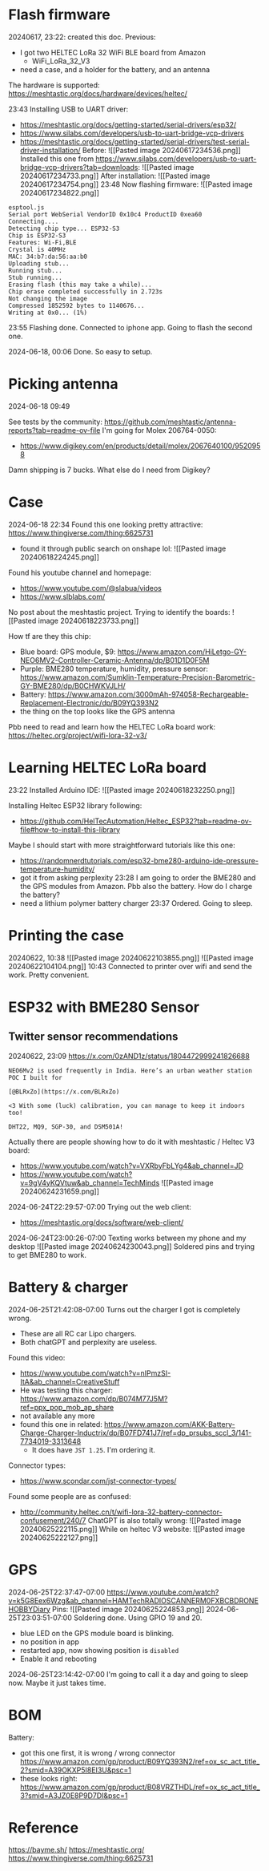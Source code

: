 
# Flash firmware
20240617, 23:22: created this doc.
Previous:
- I got two HELTEC LoRa 32 WiFi BLE board from Amazon
	- WiFi_LoRa_32_V3
- need a case, and a holder for the battery, and an antenna

The hardware is supported: https://meshtastic.org/docs/hardware/devices/heltec/

23:43 Installing USB to UART driver:
- https://meshtastic.org/docs/getting-started/serial-drivers/esp32/
- https://www.silabs.com/developers/usb-to-uart-bridge-vcp-drivers
- https://meshtastic.org/docs/getting-started/serial-drivers/test-serial-driver-installation/
Before:
![[Pasted image 20240617234536.png]]
Installed this one from https://www.silabs.com/developers/usb-to-uart-bridge-vcp-drivers?tab=downloads:
![[Pasted image 20240617234733.png]]
After installation:
![[Pasted image 20240617234754.png]]
23:48 Now flashing firmware:
![[Pasted image 20240617234822.png]]
```
esptool.js
Serial port WebSerial VendorID 0x10c4 ProductID 0xea60
Connecting....
Detecting chip type... ESP32-S3
Chip is ESP32-S3
Features: Wi-Fi,BLE
Crystal is 40MHz
MAC: 34:b7:da:56:aa:b0
Uploading stub...
Running stub...
Stub running...
Erasing flash (this may take a while)...
Chip erase completed successfully in 2.723s
Not changing the image
Compressed 1852592 bytes to 1140676...
Writing at 0x0... (1%)
```

23:55 Flashing done. Connected to iphone app. Going to flash the second one.

2024-06-18, 00:06 Done. So easy to setup.



# Picking antenna
2024-06-18 09:49

See tests by the community: https://github.com/meshtastic/antenna-reports?tab=readme-ov-file
I'm going for Molex 206764-0050:
- https://www.digikey.com/en/products/detail/molex/2067640100/9520958

Damn shipping is 7 bucks. What else do I need from Digikey?

# Case
2024-06-18 22:34
Found this one looking pretty attractive: https://www.thingiverse.com/thing:6625731
- found it through public search on onshape lol:
![[Pasted image 20240618224245.png]]

Found his youtube channel and homepage:
- https://www.youtube.com/@slabua/videos
- https://www.slblabs.com/

No post about the meshtastic project.
Trying to identify the boards:
![[Pasted image 20240618223733.png]]

How tf are they this chip:
- Blue board: GPS module, $9: https://www.amazon.com/HiLetgo-GY-NEO6MV2-Controller-Ceramic-Antenna/dp/B01D1D0F5M
- Purple: BME280 temperature, humidity, pressure sensor: https://www.amazon.com/Sumklin-Temperature-Precision-Barometric-GY-BME280/dp/B0CHWKVJLH/
- Battery: https://www.amazon.com/3000mAh-974058-Rechargeable-Replacement-Electronic/dp/B09YQ393N2
- the thing on the top looks like the GPS antenna

Pbb need to read and learn how the HELTEC LoRa board work:
https://heltec.org/project/wifi-lora-32-v3/

# Learning HELTEC LoRa board
23:22 Installed Arduino IDE:
![[Pasted image 20240618232250.png]]

Installing Heltec ESP32 library following:
- https://github.com/HelTecAutomation/Heltec_ESP32?tab=readme-ov-file#how-to-install-this-library

Maybe I should start with more straightforward tutorials like this one:
- https://randomnerdtutorials.com/esp32-bme280-arduino-ide-pressure-temperature-humidity/
- got it from asking perplexity
23:28 I am going to order the BME280 and the GPS modules from Amazon. Pbb also the battery.
How do I charge the battery?
- need a lithium polymer battery charger
23:37 Ordered. Going to sleep.

# Printing the case
20240622, 10:38
![[Pasted image 20240622103855.png]]
![[Pasted image 20240622104104.png]]
10:43 Connected to printer over wifi and send the work. Pretty convenient.




# ESP32 with BME280 Sensor

## Twitter sensor recommendations
20240622, 23:09
https://x.com/0zAND1z/status/1804472999241826688
```
NEO6Mv2 is used frequently in India. Here’s an urban weather station POC I built for

[@BLRxZo](https://x.com/BLRxZo)

<3 With some (luck) calibration, you can manage to keep it indoors too!
```
`DHT22, MQ9, SGP-30, and DSM501A!`

Actually there are people showing how to do it with meshtastic / Heltec V3 board:
- https://www.youtube.com/watch?v=VXRbyFbLYg4&ab_channel=JD
- https://www.youtube.com/watch?v=9gV4yKQVtuw&ab_channel=TechMinds
![[Pasted image 20240624231659.png]]

2024-06-24T22:29:57-07:00 Trying out the web client:
- https://meshtastic.org/docs/software/web-client/

2024-06-24T23:00:26-07:00 Texting works between my phone and my desktop
![[Pasted image 20240624230043.png]]
Soldered pins and trying to get BME280 to work.


# Battery & charger
2024-06-25T21:42:08-07:00
Turns out the charger I got is completely wrong.
- These are all RC car Lipo chargers.
- Both chatGPT and perplexity are useless.

Found this video:
- https://www.youtube.com/watch?v=nIPmzSI-ItA&ab_channel=CreativeStuff
- He was testing this charger: https://www.amazon.com/dp/B074M77J5M?ref=ppx_pop_mob_ap_share
- not available any more
- found this one in related: https://www.amazon.com/AKK-Battery-Charge-Charger-Inductrix/dp/B07FD741J7/ref=dp_prsubs_sccl_3/141-7734019-3313648
	- It does have `JST 1.25`. I'm ordering it.


Connector types:
- https://www.scondar.com/jst-connector-types/

Found some people are as confused:
- http://community.heltec.cn/t/wifi-lora-32-battery-connector-confusement/240/7
ChatGPT is also totally wrong:
![[Pasted image 20240625222115.png]]
While on heltec V3 website:
![[Pasted image 20240625222127.png]]


# GPS
2024-06-25T22:37:47-07:00
https://www.youtube.com/watch?v=k5G8Eex6Wzg&ab_channel=HAMTechRADIOSCANNERM0FXBCBDRONEHOBBYDiary
Pins:
![[Pasted image 20240625224853.png]]
2024-06-25T23:03:51-07:00 Soldering done. Using GPIO 19 and 20.
- blue LED on the GPS module board is blinking.
- no position in app
- restarted app, now showing position is `disabled`
- Enable it and rebooting

2024-06-25T23:14:42-07:00 I'm going to call it a day and going to sleep now. Maybe it just takes time.



# BOM

Battery:
- got this one first, it is wrong / wrong connector https://www.amazon.com/gp/product/B09YQ393N2/ref=ox_sc_act_title_2?smid=A39OKXP5I8EI3U&psc=1
- these looks right: https://www.amazon.com/gp/product/B08VRZTHDL/ref=ox_sc_act_title_3?smid=A3JZ0E8P9D7DI&psc=1




# Reference
https://bayme.sh/
https://meshtastic.org/
https://www.thingiverse.com/thing:6625731